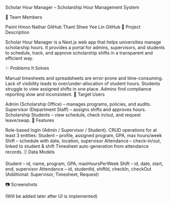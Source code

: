 Scholar Hour Manager – Scholarship Hour Management System

👥 Team Members

Pwint Hmon Nathar GitHub
Thant Shwe Yee Lin GitHub
📖 Project Description

Scholar Hour Manager is a Next.js web app that helps universities manage scholarship hours.
It provides a portal for admins, supervisors, and students to schedule, track, and approve scholarship shifts in a transparent and efficient way.

✨ Problems It Solves

Manual timesheets and spreadsheets are error-prone and time-consuming.
Lack of visibility leads to over/under-allocation of student hours.
Students struggle to view assigned shifts in one place.
Admins find compliance reporting slow and inconsistent.
🎯 Target Users

Admin (Scholarship Office) – manages programs, policies, and audits.
Supervisor (Department Staff) – assigns shifts and approves hours.
Scholarship Students – view schedule, check in/out, and request leave/swap.
🔧 Features

Role-based login (Admin / Supervisor / Student).
CRUD operations for at least 3 entities:
Student – profile, assigned program, GPA, max hours/week
Shift – schedule with date, location, supervisor
Attendance – check-in/out, linked to student & shift
Timesheet auto-generation from attendance records.
🗄️ Data Models

Student – id, name, program, GPA, maxHoursPerWeek
Shift – id, date, start, end, supervisor
Attendance – id, studentId, shiftId, checkIn, checkOut
(Additional: Supervisor, Timesheet, Request)

📷 Screenshots

(Will be added later after UI is implemented)
